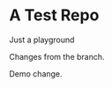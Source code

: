 <!--
  Testing comments.
-->
# A Test Repo
Just a playground

Changes from the branch.

Demo change.
